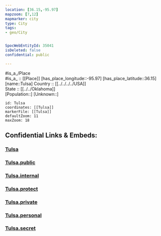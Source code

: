 ```yaml
---
location: [36.15,-95.97] 
mapzoom: [7,12] 
mapmarker: city 
type: City
tags:
- geo/City


SpocWebEntityId: 35041
isDeleted: false
confidential: public

---
```

#is_a_/Place  
#is_a_ :: [[Place]] 
[has_place_longitude::-95.97] 
[has_place_latitude::36.15] 
[name::Tulsa] 
Country :: [[../../../../USA]]  
State :: [[../../Oklahoma]]  
[Population::] 
[Unknown::] 


```leaflet
id: Tulsa
coordinates: [[Tulsa]] 
markerFile: [[Tulsa]] 
defaultZoom: 11 
maxZoom: 18
```


## Confidential Links & Embeds: 

### [Tulsa](/_Standards/Earth/Continent/America~North/USA/USA~Central/Oklahoma/counties~Oklahoma/Tulsa,County/cities~Tulsa/Tulsa.md) 

### [Tulsa.public](/_public/Earth/Continent/America~North/USA/USA~Central/Oklahoma/counties~Oklahoma/Tulsa,County/cities~Tulsa/Tulsa.public.md) 

### [Tulsa.internal](/_internal/Earth/Continent/America~North/USA/USA~Central/Oklahoma/counties~Oklahoma/Tulsa,County/cities~Tulsa/Tulsa.internal.md) 

### [Tulsa.protect](/_protect/Earth/Continent/America~North/USA/USA~Central/Oklahoma/counties~Oklahoma/Tulsa,County/cities~Tulsa/Tulsa.protect.md) 

### [Tulsa.private](/_private/Earth/Continent/America~North/USA/USA~Central/Oklahoma/counties~Oklahoma/Tulsa,County/cities~Tulsa/Tulsa.private.md) 

### [Tulsa.personal](/_personal/Earth/Continent/America~North/USA/USA~Central/Oklahoma/counties~Oklahoma/Tulsa,County/cities~Tulsa/Tulsa.personal.md) 

### [Tulsa.secret](/_secret/Earth/Continent/America~North/USA/USA~Central/Oklahoma/counties~Oklahoma/Tulsa,County/cities~Tulsa/Tulsa.secret.md)

